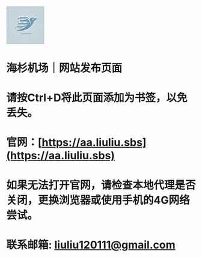 <img src="/logo.jpg" width=20% >

# 海杉机场｜网站发布页面
# 请按Ctrl+D将此页面添加为书签，以免丢失。

# 官网：[https://aa.liuliu.sbs](https://aa.liuliu.sbs)

# 如果无法打开官网，请检查本地代理是否关闭，更换浏览器或使用手机的4G网络尝试。

# 联系邮箱:  liuliu120111@gmail.com
